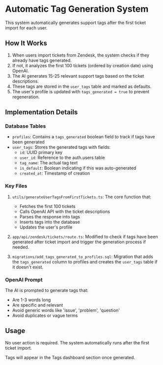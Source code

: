 # Automatic Tag Generation System

This system automatically generates support tags after the first ticket import for each user.

## How It Works

1. When users import tickets from Zendesk, the system checks if they already have tags generated.
2. If not, it analyzes the first 100 tickets (ordered by creation date) using OpenAI.
3. The AI generates 15-25 relevant support tags based on the ticket descriptions.
4. These tags are stored in the `user_tags` table and marked as defaults.
5. The user's profile is updated with `tags_generated = true` to prevent regeneration.

## Implementation Details

### Database Tables

- `profiles`: Contains a `tags_generated` boolean field to track if tags have been generated
- `user_tags`: Stores the generated tags with fields:
  - `id`: UUID primary key
  - `user_id`: Reference to the auth.users table
  - `tag_name`: The actual tag text
  - `is_default`: Boolean indicating if this was auto-generated
  - `created_at`: Timestamp of creation

### Key Files

1. `utils/generateUserTagsFromFirstTickets.ts`: The core function that:
   - Fetches the first 100 tickets
   - Calls OpenAI API with the ticket descriptions
   - Parses the response into tags
   - Inserts tags into the database
   - Updates the user's profile

2. `app/api/zendesk/tickets/route.ts`: Modified to check if tags have been generated after ticket import and trigger the generation process if needed.

3. `migrations/add_tags_generated_to_profiles.sql`: Migration that adds the `tags_generated` column to profiles and creates the `user_tags` table if it doesn't exist.

### OpenAI Prompt

The AI is prompted to generate tags that:
- Are 1-3 words long
- Are specific and relevant
- Avoid generic words like 'issue', 'problem', 'question'
- Avoid duplicates or vague terms

## Usage

No user action is required. The system automatically runs after the first ticket import.

Tags will appear in the Tags dashboard section once generated. 